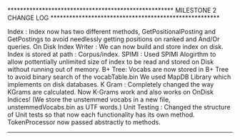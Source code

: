 ***************************************************** MILESTONE 2 CHANGE LOG ******************************************************

Index : Index now has two different methods, GetPositionalPosting and GetPostings to avoid needlessly getting positions on ranked and And/Or queries.
On Disk Index Writer : We can now build and store index on disk. Index is stored at path : Corpus/index.
SPIMI : Used SPIMI Alogirthm to allow pottentially unlimited size of index to be read and stored on Disk without running out of memory.
B+ Tree: Vocabs are now stored in B+ Tree to avoid binary search of the vocabTable.bin We used MapDB Library which implements on disk databases.
K Gram : Completely changed the way KGrams are calculated. Now K-Grams work and also works on OnDisk Indices! (We store the unstemmed vocabs in a new file, unstemmedVocabs.bin as UTF words.)
Unit Testing : Changed the structure of Unit tests so that now each functionality has its own method.
TokenProcessor now passed abstractly to methods.


***************************************************************************************************************************************
